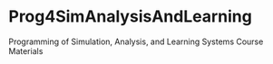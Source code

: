 # Prog4SimAnalysisAndLearning
Programming of Simulation, Analysis, and Learning Systems Course Materials

